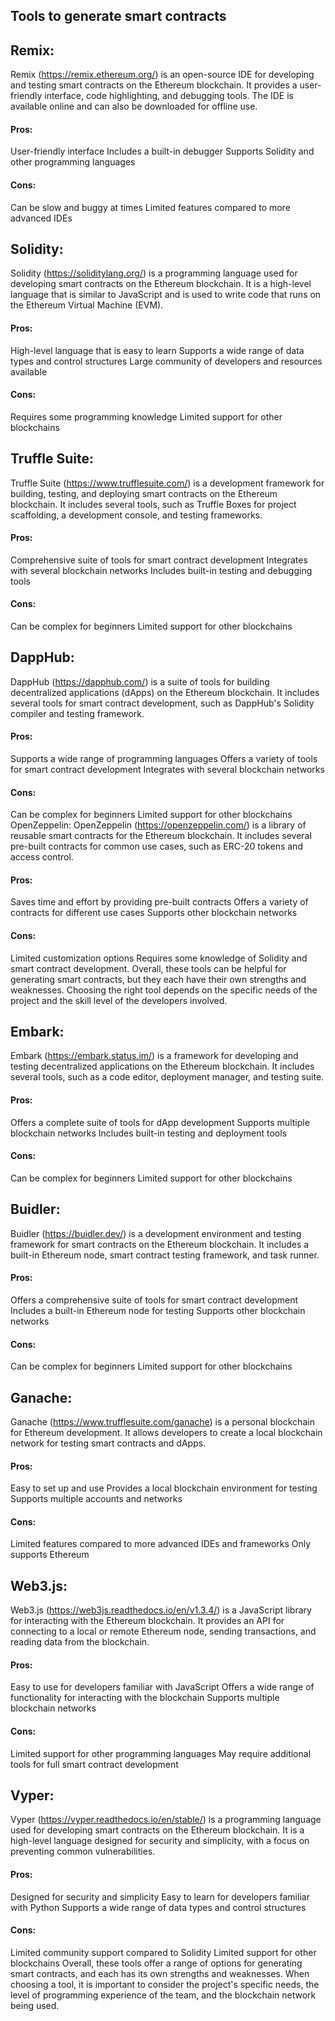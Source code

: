 ## Tools to generate smart contracts 

## Remix: 
Remix (https://remix.ethereum.org/) is an open-source IDE for developing and testing smart contracts on the Ethereum blockchain. It provides a user-friendly interface, code highlighting, and debugging tools. The IDE is available online and can also be downloaded for offline use.

#### Pros:
User-friendly interface
Includes a built-in debugger
Supports Solidity and other programming languages

#### Cons:
Can be slow and buggy at times
Limited features compared to more advanced IDEs


## Solidity: 
Solidity (https://soliditylang.org/) is a programming language used for developing smart contracts on the Ethereum blockchain. It is a high-level language that is similar to JavaScript and is used to write code that runs on the Ethereum Virtual Machine (EVM).

#### Pros:
High-level language that is easy to learn
Supports a wide range of data types and control structures
Large community of developers and resources available

#### Cons:
Requires some programming knowledge
Limited support for other blockchains


## Truffle Suite: 
Truffle Suite (https://www.trufflesuite.com/) is a development framework for building, testing, and deploying smart contracts on the Ethereum blockchain. It includes several tools, such as Truffle Boxes for project scaffolding, a development console, and testing frameworks.

#### Pros:
Comprehensive suite of tools for smart contract development
Integrates with several blockchain networks
Includes built-in testing and debugging tools

#### Cons:
Can be complex for beginners
Limited support for other blockchains


## DappHub: 
DappHub (https://dapphub.com/) is a suite of tools for building decentralized applications (dApps) on the Ethereum blockchain. It includes several tools for smart contract development, such as DappHub's Solidity compiler and testing framework.

#### Pros:
Supports a wide range of programming languages
Offers a variety of tools for smart contract development
Integrates with several blockchain networks

#### Cons:
Can be complex for beginners
Limited support for other blockchains
OpenZeppelin: OpenZeppelin (https://openzeppelin.com/) is a library of reusable smart contracts for the Ethereum blockchain. It includes several pre-built contracts for common use cases, such as ERC-20 tokens and access control.

#### Pros:
Saves time and effort by providing pre-built contracts
Offers a variety of contracts for different use cases
Supports other blockchain networks

#### Cons:
Limited customization options
Requires some knowledge of Solidity and smart contract development.
Overall, these tools can be helpful for generating smart contracts, but they each have their own strengths and weaknesses. Choosing the right tool depends on the specific needs of the project and the skill level of the developers involved.

## Embark: 
Embark (https://embark.status.im/) is a framework for developing and testing decentralized applications on the Ethereum blockchain. It includes several tools, such as a code editor, deployment manager, and testing suite.

#### Pros:
Offers a complete suite of tools for dApp development
Supports multiple blockchain networks
Includes built-in testing and deployment tools

#### Cons:
Can be complex for beginners
Limited support for other blockchains

## Buidler: 
Buidler (https://buidler.dev/) is a development environment and testing framework for smart contracts on the Ethereum blockchain. It includes a built-in Ethereum node, smart contract testing framework, and task runner.

#### Pros:
Offers a comprehensive suite of tools for smart contract development
Includes a built-in Ethereum node for testing
Supports other blockchain networks

#### Cons:
Can be complex for beginners
Limited support for other blockchains

## Ganache: 
Ganache (https://www.trufflesuite.com/ganache) is a personal blockchain for Ethereum development. It allows developers to create a local blockchain network for testing smart contracts and dApps.

#### Pros:
Easy to set up and use
Provides a local blockchain environment for testing
Supports multiple accounts and networks

#### Cons:
Limited features compared to more advanced IDEs and frameworks
Only supports Ethereum

## Web3.js: 
Web3.js (https://web3js.readthedocs.io/en/v1.3.4/) is a JavaScript library for interacting with the Ethereum blockchain. It provides an API for connecting to a local or remote Ethereum node, sending transactions, and reading data from the blockchain.

#### Pros:
Easy to use for developers familiar with JavaScript
Offers a wide range of functionality for interacting with the blockchain
Supports multiple blockchain networks

#### Cons:
Limited support for other programming languages
May require additional tools for full smart contract development

## Vyper: 
Vyper (https://vyper.readthedocs.io/en/stable/) is a programming language used for developing smart contracts on the Ethereum blockchain. It is a high-level language designed for security and simplicity, with a focus on preventing common vulnerabilities.

#### Pros:
Designed for security and simplicity
Easy to learn for developers familiar with Python
Supports a wide range of data types and control structures

#### Cons:
Limited community support compared to Solidity
Limited support for other blockchains
Overall, these tools offer a range of options for generating smart contracts, and each has its own strengths and weaknesses. When choosing a tool, it is important to consider the project's specific needs, the level of programming experience of the team, and the blockchain network being used.
